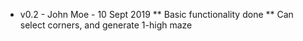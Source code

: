 * v0.2 - John Moe - 10 Sept 2019
  ** Basic functionality done
  ** Can select corners, and generate 1-high maze